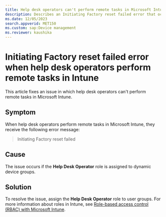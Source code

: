 ```yaml
---
title: Help desk operators can't perform remote tasks in Microsoft Intune
description: Describes an Initiating Factory reset failed error that occurs when Intune help desk operators perform remote tasks.
ms.date: 12/05/2023
search.appverid: MET150
ms.custom: sap:Device management
ms.reviewer: kaushika
---
```

# Initiating Factory reset failed error when help desk operators perform remote tasks in Intune

This article fixes an issue in which help desk operators can't perform remote tasks in Microsoft Intune.

## Symptom

When help desk operators perform remote tasks in Microsoft Intune, they receive the following error message:

> Initiating Factory reset failed

## Cause

The issue occurs if the **Help Desk Operator** role is assigned to dynamic device groups.

## Solution

To resolve the issue, assign the **Help Desk Operator** role to user groups. For more information about roles in Intune, see [Role-based access control (RBAC) with Microsoft Intune](/mem/intune/fundamentals/role-based-access-control).

